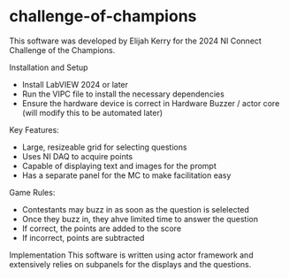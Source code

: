 # challenge-of-champions

This software was developed by Elijah Kerry for the 2024 NI Connect Challenge of the Champions.

Installation and Setup
- Install LabVIEW 2024 or later
- Run the VIPC file to install the necessary dependencies
- Ensure the hardware device is correct in Hardware Buzzer / actor core (will modify this to be automated later)

Key Features:
- Large, resizeable grid for selecting questions
- Uses NI DAQ to acquire points
- Capable of displaying text and images for the prompt
- Has a separate panel for the MC to make facilitation easy

Game Rules:
- Contestants may buzz in as soon as the question is selelected
- Once they buzz in, they ahve limited time to answer the question
- If correct, the points are added to the score
- If incorrect, points are subtracted

Implementation
This software is written using actor framework and extensively relies on subpanels for the displays and the questions.
